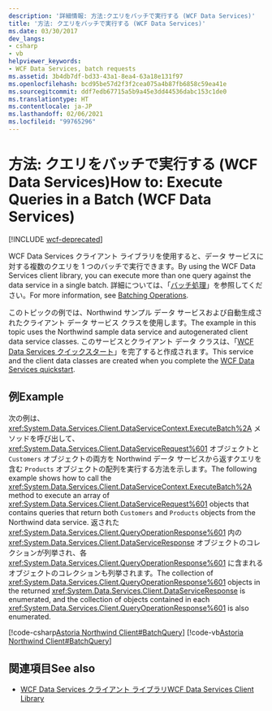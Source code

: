 ```yaml
---
description: '詳細情報: 方法:クエリをバッチで実行する (WCF Data Services)'
title: '方法: クエリをバッチで実行する (WCF Data Services)'
ms.date: 03/30/2017
dev_langs:
- csharp
- vb
helpviewer_keywords:
- WCF Data Services, batch requests
ms.assetid: 3b4db7df-bd33-43a1-8ea4-63a18e131f97
ms.openlocfilehash: bcd95be57d2f3f2cea075a4b87fb6858c59ea41e
ms.sourcegitcommit: ddf7edb67715a5b9a45e3dd44536dabc153c1de0
ms.translationtype: HT
ms.contentlocale: ja-JP
ms.lasthandoff: 02/06/2021
ms.locfileid: "99765296"
---
```

# <a name="how-to-execute-queries-in-a-batch-wcf-data-services"></a><span data-ttu-id="e11f4-103">方法: クエリをバッチで実行する (WCF Data Services)</span><span class="sxs-lookup"><span data-stu-id="e11f4-103">How to: Execute Queries in a Batch (WCF Data Services)</span></span>

[!INCLUDE [wcf-deprecated](~/includes/wcf-deprecated.md)]

<span data-ttu-id="e11f4-104">WCF Data Services クライアント ライブラリを使用すると、データ サービスに対する複数のクエリを 1 つのバッチで実行できます。</span><span class="sxs-lookup"><span data-stu-id="e11f4-104">By using the WCF Data Services client library, you can execute more than one query against the data service in a single batch.</span></span> <span data-ttu-id="e11f4-105">詳細については、「[バッチ処理](batching-operations-wcf-data-services.md)」を参照してください。</span><span class="sxs-lookup"><span data-stu-id="e11f4-105">For more information, see [Batching Operations](batching-operations-wcf-data-services.md).</span></span>  
  
 <span data-ttu-id="e11f4-106">このトピックの例では、Northwind サンプル データ サービスおよび自動生成されたクライアント データ サービス クラスを使用します。</span><span class="sxs-lookup"><span data-stu-id="e11f4-106">The example in this topic uses the Northwind sample data service and autogenerated client data service classes.</span></span> <span data-ttu-id="e11f4-107">このサービスとクライアント データ クラスは、「[WCF Data Services クイックスタート](quickstart-wcf-data-services.md)」を完了すると作成されます。</span><span class="sxs-lookup"><span data-stu-id="e11f4-107">This service and the client data classes are created when you complete the [WCF Data Services quickstart](quickstart-wcf-data-services.md).</span></span>  
  
## <a name="example"></a><span data-ttu-id="e11f4-108">例</span><span class="sxs-lookup"><span data-stu-id="e11f4-108">Example</span></span>  

 <span data-ttu-id="e11f4-109">次の例は、<xref:System.Data.Services.Client.DataServiceContext.ExecuteBatch%2A> メソッドを呼び出して、<xref:System.Data.Services.Client.DataServiceRequest%601> オブジェクトと `Customers` オブジェクトの両方を Northwind データ サービスから返すクエリを含む `Products` オブジェクトの配列を実行する方法を示します。</span><span class="sxs-lookup"><span data-stu-id="e11f4-109">The following example shows how to call the <xref:System.Data.Services.Client.DataServiceContext.ExecuteBatch%2A> method to execute an array of <xref:System.Data.Services.Client.DataServiceRequest%601> objects that contains queries that return both `Customers` and `Products` objects from the Northwind data service.</span></span> <span data-ttu-id="e11f4-110">返された <xref:System.Data.Services.Client.QueryOperationResponse%601> 内の <xref:System.Data.Services.Client.DataServiceResponse> オブジェクトのコレクションが列挙され、各 <xref:System.Data.Services.Client.QueryOperationResponse%601> に含まれるオブジェクトのコレクションも列挙されます。</span><span class="sxs-lookup"><span data-stu-id="e11f4-110">The collection of <xref:System.Data.Services.Client.QueryOperationResponse%601> objects in the returned <xref:System.Data.Services.Client.DataServiceResponse> is enumerated, and the collection of objects contained in each <xref:System.Data.Services.Client.QueryOperationResponse%601> is also enumerated.</span></span>  
  
 [!code-csharp[Astoria Northwind Client#BatchQuery](../../../../samples/snippets/csharp/VS_Snippets_Misc/astoria_northwind_client/cs/source.cs#batchquery)]
 [!code-vb[Astoria Northwind Client#BatchQuery](../../../../samples/snippets/visualbasic/VS_Snippets_Misc/astoria_northwind_client/vb/source.vb#batchquery)]  
  
## <a name="see-also"></a><span data-ttu-id="e11f4-111">関連項目</span><span class="sxs-lookup"><span data-stu-id="e11f4-111">See also</span></span>

- [<span data-ttu-id="e11f4-112">WCF Data Services クライアント ライブラリ</span><span class="sxs-lookup"><span data-stu-id="e11f4-112">WCF Data Services Client Library</span></span>](wcf-data-services-client-library.md)
